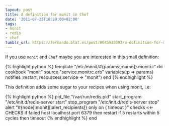 ```yaml
---
layout: post
title: A definition for monit in Chef
date: '2011-07-25T18:29:00+02:00'
tags:
- monit
- redis
- chef
tumblr_url: https://fernando.blat.es/post/8045930392/a-definition-for-monit-in-chef
---
```

If you use `monit` and `Chef` maybe you are interested in this small definition:

{% highlight python %}
  template "/etc/monit/#{params[:name]}.monitrc" do
    cookbook "monit"
    source "service.monitrc.erb"
    variables(:p => params)
    notifies :restart, resources(:service => "monit")
  end
{% endhighlight %}

This definition adds some sugar to your recipes when using monit, i.e:

{% highlight python %}
  pid_file "/var/run/redis.pid"
  start_program "/etc/init.d/redis-server start"
  stop_program "/etc/init.d/redis-server stop"
  alert "#{node[:monit][:alert_recipients]} only on { timeout }"
  checks <<-CHECKS
  if failed host localhost port 6379 then restart
  if 5 restarts within 5 cycles then timeout
{% endhighlight %}
end
